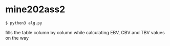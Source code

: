 # mine202ass2  
  
```
$ python3 alg.py
```

fills the table column by column while calculating EBV, CBV and TBV values on the way
